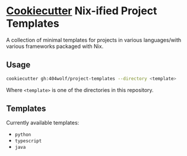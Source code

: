 # [Cookiecutter](https://github.com/cookiecutter/cookiecutter) Nix-ified Project Templates

A collection of minimal templates for projects in various languages/with various frameworks packaged with Nix.

## Usage

```bash
cookiecutter gh:404wolf/project-templates --directory <template>
```

Where `<template>` is one of the directories in this repository.

## Templates

Currently available templates:

* `python`
* `typescript`
* `java`

